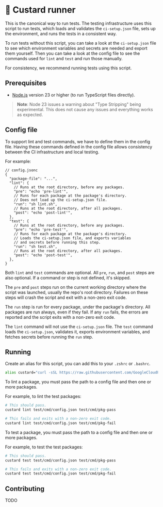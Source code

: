 # 🍮 Custard runner

This is the canonical way to run tests.
The testing infrastructure uses this script to run tests, which loads and validates the `ci-setup.json` file, sets up the environment, and runs the tests in a consistent way.

To run tests without this script, you can take a look at the `ci-setup.json` file to see which environment variables and secrets are needed and export them yourself.
Then you can take a look at the config file to see the commands used for `lint` and `test` and run those manually.

For consistency, we recommend running tests using this script.

## Prerequisites

- [Node.js](https://nodejs.org/en/download/current) version 23 or higher (to run TypeScript files directly).

> **Note**: Node 23 issues a warning about "Type Stripping" being experimental.
> This does not cause any issues and everything works as expected.

## Config file

To support lint and test commands, we have to define them in the config file.
Having these commands defined in the config file allows consistency between the CI infrastructure and local testing.

For example:

```jsonc
// config.jsonc
{
  "package-file": "...",
  "lint": {
    // Runs at the root directory, before any packages.
    "pre": "echo 'pre-lint'",
    // Runs for each package at the package's directory.
    // Does not load up the ci-setup.json file.
    "run": "sh lint.sh",
    // Runs at the root directory, after all packages.
    "post": "echo 'post-lint'",
  },
  "test": {
    // Runs at the root directory, before any packages.
    "pre": "echo 'pre-test'",
    // Runs for each package at the package's directory.
    // Loads the ci-setup.json file, and exports variables
    // and secrets before running this step.
    "run": "sh test.sh",
    // Runs at the root directory, after all packages.
    "post": "echo 'post-test'",
  },
}
```

Both `lint` and `test` commands are optional.
All `pre`, `run`, and `post` steps are also optional.
If a command or step is not defined, it's skipped.

The `pre` and `post` steps run on the current working directory where the script was launched, usually the repo's root directory.
Failures on these steps will crash the script and exit with a non-zero exit code.

The `run` step is run for every package, under the package's directory.
All packages are run always, even if they fail.
If any `run` fails, the errors are reported and the script exits with a non-zero exit code.

The `lint` command will not use the `ci-setup.json` file.
The `test` command loads the `ci-setup.json`, validates it, exports environment variables, and fetches secrets before running the `run` step.

## Running

Create an alias for this script, you can add this to your `.zshrc` or `.bashrc`.

```sh
alias custard="curl -sSL https://raw.githubusercontent.com/GoogleCloudPlatform/cloud-samples-tools/refs/heads/main/scripts/src/custard.ts | node - $@"
```

To lint a package, you must pass the path to a config file and then one or more packages.

For example, to lint the test packages:

```sh
# This should pass.
custard lint test/cmd/config.json test/cmd/pkg-pass

# This fails and exits with a non-zero exit code.
custard lint test/cmd/config.json test/cmd/pkg-fail
```

To test a package, you must pass the path to a config file and then one or more packages.

For example, to test the test packages:

```sh
# This should pass.
custard test test/cmd/config.json test/cmd/pkg-pass

# This fails and exits with a non-zero exit code.
custard test test/cmd/config.json test/cmd/pkg-fail
```

## Contributing

TODO
